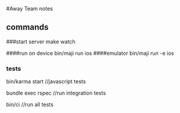 #Away Team notes

## commands
###start server
make watch

####run on device
bin/maji run ios
####emulator
bin/maji run -e ios



### tests

bin/karma start //javascript tests

bundle exec rspec //run integration tests

bin/ci //run all tests
